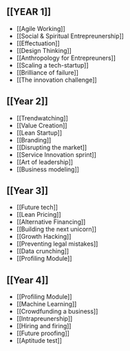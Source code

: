 ## [[YEAR 1]]
* [[Agile Working]]
* [[Social & Spiritual Entrepreunership]]
* [[Effectuation]]
* [[Design Thinking]]
* [[Anthropology for Entrepreuners]]
* [[Scaling a tech-startup]]
* [[Brilliance of failure]]
* [[The innovation challenge]]

## [[Year 2]]
* [[Trendwatching]]
* [[Value Creation]]
* [[Lean Startup]]
* [[Branding]]
* [[Disrupting the market]]
* [[Service Innovation sprint]]
* [[Art of leadership]]
* [[Business modeling]]

## [[Year 3]]
* [[Future tech]]
* [[Lean Pricing]]
* [[Alternative Financing]]
* [[Building the next unicorn]]
* [[Growth Hacking]]
* [[Preventing legal mistakes]]
* [[Data crunching]]
* [[Profiling Module]]

## [[Year 4]]

* [[Profiling Module]]
* [[Machine Learning]]
* [[Crowdfunding a business]]
* [[Intrapreunership]]
* [[Hiring and firing]]
* [[Future proofing]]
* [[Aptitude test]]